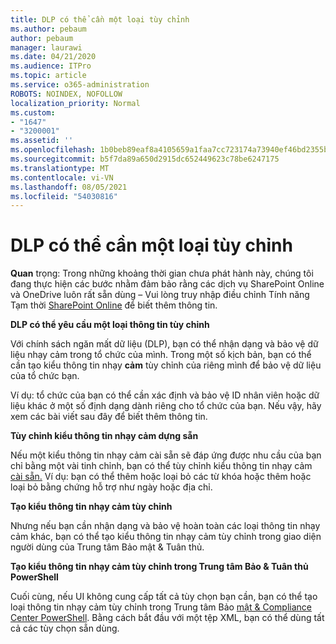 ```yaml
---
title: DLP có thể cần một loại tùy chỉnh
ms.author: pebaum
author: pebaum
manager: laurawi
ms.date: 04/21/2020
ms.audience: ITPro
ms.topic: article
ms.service: o365-administration
ROBOTS: NOINDEX, NOFOLLOW
localization_priority: Normal
ms.custom:
- "1647"
- "3200001"
ms.assetid: ''
ms.openlocfilehash: 1b0beb89eaf8a4105659a1faa7cc723174a73940ef46bd2355bdddfee7b94adb
ms.sourcegitcommit: b5f7da89a650d2915dc652449623c78be6247175
ms.translationtype: MT
ms.contentlocale: vi-VN
ms.lasthandoff: 08/05/2021
ms.locfileid: "54030816"
---
```

# <a name="dlp-might-need-a-custom-type"></a>DLP có thể cần một loại tùy chỉnh

**Quan** trọng: Trong những khoảng thời gian chưa phát hành này, chúng tôi đang thực hiện các bước nhằm đảm bảo rằng các dịch vụ SharePoint Online và OneDrive luôn rất sẵn dùng – Vui lòng truy nhập điều chỉnh Tính năng Tạm thời [SharePoint Online](https://aka.ms/ODSPAdjustments) để biết thêm thông tin.

**DLP có thể yêu cầu một loại thông tin tùy chỉnh**

Với chính sách ngăn mất dữ liệu (DLP), bạn có thể nhận dạng và bảo vệ dữ liệu nhạy cảm trong tổ chức của mình. Trong một số kịch bản, bạn có thể cần tạo kiểu thông tin nhạy **cảm** tùy chỉnh của riêng mình để bảo vệ dữ liệu của tổ chức bạn.

Ví dụ: tổ chức của bạn có thể cần xác định và bảo vệ ID nhân viên hoặc dữ liệu khác ở một số định dạng dành riêng cho tổ chức của bạn. Nếu vậy, hãy xem các bài viết sau đây để biết thêm thông tin.
  
 **Tùy chỉnh kiểu thông tin nhạy cảm dựng sẵn**
  
Nếu một kiểu thông tin nhạy cảm cài sẵn sẽ đáp ứng được nhu cầu của bạn chỉ bằng một vài tinh chỉnh, bạn có thể tùy chỉnh kiểu thông tin nhạy cảm [cài sẵn.](https://docs.microsoft.com/microsoft-365/compliance/customize-a-built-in-sensitive-information-type) Ví dụ: bạn có thể thêm hoặc loại bỏ các từ khóa hoặc thêm hoặc loại bỏ bằng chứng hỗ trợ như ngày hoặc địa chỉ.
  
 **Tạo kiểu thông tin nhạy cảm tùy chỉnh**
  
Nhưng nếu bạn cần nhận dạng và bảo vệ hoàn toàn [](https://docs.microsoft.com/microsoft-365/compliance/create-a-custom-sensitive-information-type) các loại thông tin nhạy cảm khác, bạn có thể tạo kiểu thông tin nhạy cảm tùy chỉnh trong giao diện người dùng của Trung tâm Bảo mật & Tuân thủ.
  
**Tạo kiểu thông tin nhạy cảm tùy chỉnh trong Trung tâm Bảo & Tuân thủ PowerShell**

Cuối cùng, nếu UI không cung cấp tất cả tùy chọn bạn cần, bạn có thể tạo loại thông tin nhạy cảm tùy chỉnh trong Trung tâm Bảo [mật & Compliance Center PowerShell](https://docs.microsoft.com/microsoft-365/compliance/create-a-custom-sensitive-information-type-in-scc-powershell). Bằng cách bắt đầu với một tệp XML, bạn có thể dùng tất cả các tùy chọn sẵn dùng.
